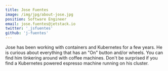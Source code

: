 ```yaml
---
title: Jose Fuentes
image: /img/jpg/about-jose.jpg
position: Software Engineer
email: jose.fuentes@jetstack.io
twitter: '_jsfuentes'
github: 'j-fuentes'
---
```


Jose has been working with containers and Kubernetes for a few years. He is curious about everything that has an "On" button and/or wheels. You can find him tinkering around with coffee machines. Don't be surprised if you find a Kubernetes powered espresso machine running on his cluster.
